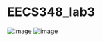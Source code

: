 # EECS348_lab3
![image](https://user-images.githubusercontent.com/103296113/218174522-ab835eaa-8fe2-45bc-a6e1-17a7e39775b5.png)
![image](https://user-images.githubusercontent.com/103296113/218185345-1803d8cd-3b1e-4467-88bd-4fd4661c1e24.png)
